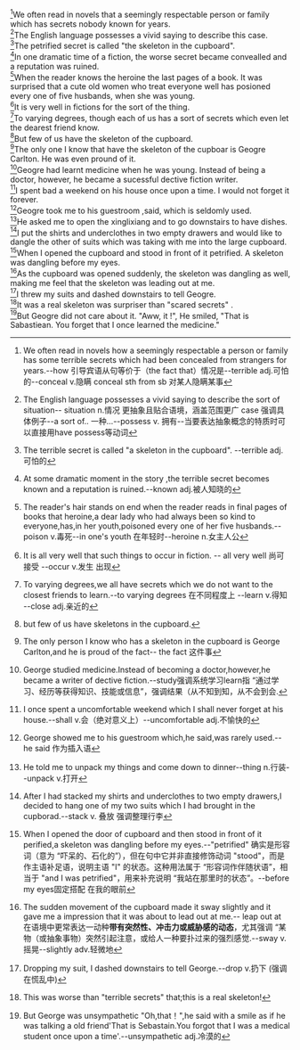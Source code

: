 [^1]We often read in novels that a seemingly respectable person or family which has secrets nobody known for years.  
[^2]The English language possesses a vivid saying to describe this case.  
[^3]The petrified secret is called "the skeleton in the cupboard".  
[^4]In one dramatic time of a fiction, the worse secret became convealled and a reputation was ruined.  
[^5]When the reader knows the heroine the last pages of a book. It was surprised that a cute old women who treat everyone well has posioned every one of five husbands, when she was young.  
[^6]It is very well in fictions for the sort of the thing.  
[^7]To varying degrees, though each of us has a sort of secrets which even let the dearest friend know.  
[^8]But few of us have the skeleton of the cupboard.  
[^9]The only one I know that have the skeleton of the cupboar is Geogre Carlton. He was even pround of it.  
[^10]Geogre had learnt medicine when he was young. Instead of being a doctor, however, he became a sucessful dective fiction writer.  
[^11]I spent bad a weekend on his house once upon a time. I would not forget it forever.  
[^12]Geogre took me to his guestroom ,said, which is seldomly used.  
[^13]He asked me to open the xinglixiang and to go downstairs to have dishes.  
[^14]I put the shirts and underclothes in two empty drawers and would like to dangle the other of suits which was taking with me into the large cupboard.  
[^15]When I opened the cupboard and stood in front of it petrified. A skeleton was dangling before my eyes.  
[^16]As the cupboard was opened suddenly, the skeleton was dangling as well, making me feel that the skeleton was leading out at me.  
[^17]I threw my suits and dashed downstairs to tell Geogre.  
[^18]It was a real skeleton was surpriser than "scared secrets" .  
[^19]But Geogre did not care about it. "Aww, it !", He smiled, "That is Sabastiean. You forget that I once learned the medicine."

[^1]:We often read in novels how a seemingly respectable a person or family has some terrible secrets which had been concealed from strangers for years.--how 引导宾语从句等价于（the fact that）情况是--terrible adj.可怕的--conceal v.隐瞒 conceal sth from sb 对某人隐瞒某事
[^2]:The English language possesses a vivid saying to describe the sort of situation-- situation n.情况 更抽象且贴合语境，涵盖范围更广 case 强调具体例子--a sort of.. 一种...--possess v. 拥有--当要表达抽象概念的特质时可以直接用have possess等动词
[^3]:The terrible secret is called "a skeleton in the cupboard". --terrible adj.可怕的
[^4]:At some dramatic moment in the story ,the terrible secret becomes known and a reputation is ruined.--known adj.被人知晓的
[^5]:The reader's hair stands on end when the reader reads in final pages of books that heroine,a dear lady who had always been so kind to everyone,has,in her youth,poisoned every one of her five husbands.--poison v.毒死--in one's youth 在年轻时--heroine n.女主人公  
[^6]:It is all very well that such things to occur in fiction. -- all very well 尚可接受 --occur v.发生 出现
[^7]:To varying degrees,we all have secrets which we do not want to the closest  friends to learn.--to varying degrees 在不同程度上 --learn v.得知 --close adj.亲近的
[^8]:but few of us have skeletons in the cupboard.
[^9]:The only person I know who has a skeleton in the cupboard is George Carlton,and he is proud of the fact-- the fact 这件事
[^10]:George studied medicine.Instead of becoming a doctor,however,he became a writer of dective fiction.--study强调系统学习learn指 “通过学习、经历等获得知识、技能或信息”，强调结果（从不知到知，从不会到会.
[^11]:I once spent a uncomfortable weekend  which I shall never forget at his house.--shall v.会（绝对意义上）--uncomfortable adj.不愉快的
[^12]:George showed me to his guestroom which,he said,was rarely used.--he said 作为插入语
[^13]:He told me to unpack my things and come down to dinner--thing n.行装--unpack v.打开 
[^14]:After I had stacked my shirts and underclothes to two empty drawers,I decided to hang one of my two suits which I had brought in the cupborad.--stack v. 叠放 强调整理行李
[^15]:When I opened the door of cupboard and then stood in front of it perified,a skeleton was dangling before my eyes.--"petrified" 确实是形容词（意为 “吓呆的、石化的”），但在句中它并非直接修饰动词 "stood"，而是作主语补足语，说明主语 "I" 的状态。这种用法属于 “形容词作伴随状语”，相当于 "and I was petrified"，用来补充说明 “我站在那里时的状态”。--before my eyes固定搭配 在我的眼前
[^16]:The sudden movement of the cupboard made it sway slightly and it gave me a impression that it was about to lead out at me.-- leap out at 在语境中更常表达一动种**带有突然性、冲击力或威胁感的动态**，尤其强调 “某物（或抽象事物）突然引起注意，或给人一种要扑过来的强烈感觉.--sway v.摇晃--slightly adv.轻微地
[^17]:Dropping my suit, I dashed downstairs to tell George.--drop v.扔下 (强调在慌乱中)
[^18]:This was worse than "terrible secrets" that;this is a real skeleton!
[^19]:But George was unsympathetic "Oh,that！",he said with a smile as if he was talking a old friend'That is Sebastain.You forgot that I was a medical student once upon a time'.--unsympathetic adj.冷漠的
